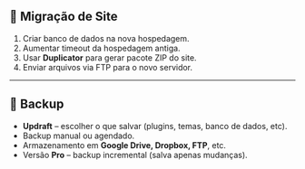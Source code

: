 ## 🔄 Migração de Site

1. Criar banco de dados na nova hospedagem.  
2. Aumentar timeout da hospedagem antiga.  
3. Usar **Duplicator** para gerar pacote ZIP do site.  
4. Enviar arquivos via FTP para o novo servidor.  

---

## 💾 Backup

- **Updraft** – escolher o que salvar (plugins, temas, banco de dados, etc).  
- Backup manual ou agendado.  
- Armazenamento em **Google Drive, Dropbox, FTP**, etc.  
- Versão **Pro** – backup incremental (salva apenas mudanças).  
